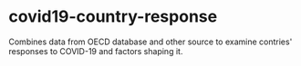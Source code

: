 # covid19-country-response
Combines data  from OECD database and other source to examine contries' responses to COVID-19 and factors shaping it.
